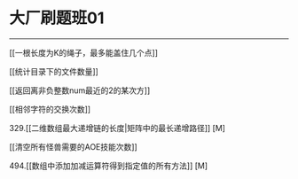 # 大厂刷题班01

---

[[一根长度为K的绳子，最多能盖住几个点]]

[[统计目录下的文件数量]]

[[返回离非负整数num最近的2的某次方]]

[[相邻字符的交换次数]]

329.[[二维数组最大递增链的长度|矩阵中的最长递增路径]] [M]

[[清空所有怪兽需要的AOE技能次数]]

494.[[数组中添加加减运算符得到指定值的所有方法]] [M]

